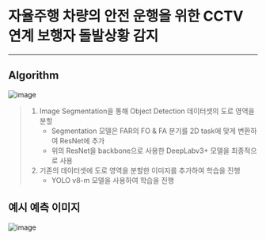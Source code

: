 # 자율주행 차량의 안전 운행을 위한 CCTV 연계 보행자 돌발상황 감지
---
## Algorithm
![image](https://github.com/user-attachments/assets/a4bdd8e0-4132-4bb7-9365-3d3a1d83441e)  

> 1. Image Segmentation을 통해 Object Detection 데이터셋의 도로 영역을 분할
>     * Segmentation 모델은 FAR의 FO & FA 분기를 2D task에 맞게 변환하여 ResNet에 추가  
>     * 위의 ResNet을 backbone으로 사용한 DeepLabv3+ 모델을 최종적으로 사용 
> 2. 기존의 데이터셋에 도로 영역을 분할한 이미지를 추가하여 학습을 진행
>     * YOLO v8-m 모델을 사용하여 학습을 진행  
## 예시 예측 이미지 
![image](https://github.com/user-attachments/assets/3e57bb11-67e0-45a8-b52f-9744e416430e)
